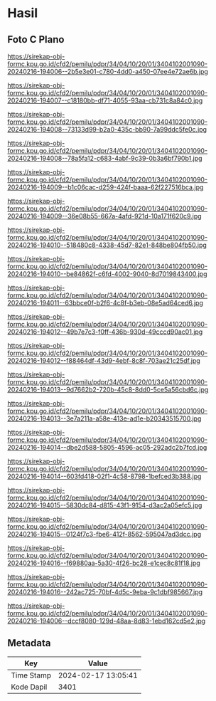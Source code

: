 # Hasil

## Foto C Plano

https://sirekap-obj-formc.kpu.go.id/cfd2/pemilu/pdpr/34/04/10/20/01/3404102001090-20240216-194006--2b5e3e01-c780-4dd0-a450-07ee4e72ae6b.jpg

https://sirekap-obj-formc.kpu.go.id/cfd2/pemilu/pdpr/34/04/10/20/01/3404102001090-20240216-194007--c18180bb-df71-4055-93aa-cb731c8a84c0.jpg

https://sirekap-obj-formc.kpu.go.id/cfd2/pemilu/pdpr/34/04/10/20/01/3404102001090-20240216-194008--73133d99-b2a0-435c-bb90-7a99ddc5fe0c.jpg

https://sirekap-obj-formc.kpu.go.id/cfd2/pemilu/pdpr/34/04/10/20/01/3404102001090-20240216-194008--78a5fa12-c683-4abf-9c39-0b3a6bf790b1.jpg

https://sirekap-obj-formc.kpu.go.id/cfd2/pemilu/pdpr/34/04/10/20/01/3404102001090-20240216-194009--b1c06cac-d259-424f-baaa-62f227516bca.jpg

https://sirekap-obj-formc.kpu.go.id/cfd2/pemilu/pdpr/34/04/10/20/01/3404102001090-20240216-194009--36e08b55-667a-4afd-921d-10a171f620c9.jpg

https://sirekap-obj-formc.kpu.go.id/cfd2/pemilu/pdpr/34/04/10/20/01/3404102001090-20240216-194010--518480c8-4338-45d7-82e1-848be804fb50.jpg

https://sirekap-obj-formc.kpu.go.id/cfd2/pemilu/pdpr/34/04/10/20/01/3404102001090-20240216-194010--be84862f-c6fd-4002-9040-8d7019843400.jpg

https://sirekap-obj-formc.kpu.go.id/cfd2/pemilu/pdpr/34/04/10/20/01/3404102001090-20240216-194011--63bbce0f-b2f6-4c8f-b3eb-08e5ad64ced6.jpg

https://sirekap-obj-formc.kpu.go.id/cfd2/pemilu/pdpr/34/04/10/20/01/3404102001090-20240216-194012--49b7e7c3-f0ff-436b-930d-49cccd90ac01.jpg

https://sirekap-obj-formc.kpu.go.id/cfd2/pemilu/pdpr/34/04/10/20/01/3404102001090-20240216-194012--f88464df-43d9-4ebf-8c8f-703ae21c25df.jpg

https://sirekap-obj-formc.kpu.go.id/cfd2/pemilu/pdpr/34/04/10/20/01/3404102001090-20240216-194013--9d7662b2-720b-45c8-8dd0-5ce5a56cbd6c.jpg

https://sirekap-obj-formc.kpu.go.id/cfd2/pemilu/pdpr/34/04/10/20/01/3404102001090-20240216-194013--3e7a211a-a58e-413e-ad1e-b20343515700.jpg

https://sirekap-obj-formc.kpu.go.id/cfd2/pemilu/pdpr/34/04/10/20/01/3404102001090-20240216-194014--dbe2d588-5805-4596-ac05-292adc2b7fcd.jpg

https://sirekap-obj-formc.kpu.go.id/cfd2/pemilu/pdpr/34/04/10/20/01/3404102001090-20240216-194014--603fd418-02f1-4c58-8798-1befced3b388.jpg

https://sirekap-obj-formc.kpu.go.id/cfd2/pemilu/pdpr/34/04/10/20/01/3404102001090-20240216-194015--5830dc84-d815-43f1-9154-d3ac2a05efc5.jpg

https://sirekap-obj-formc.kpu.go.id/cfd2/pemilu/pdpr/34/04/10/20/01/3404102001090-20240216-194015--0124f7c3-fbe6-412f-8562-595047ad3dcc.jpg

https://sirekap-obj-formc.kpu.go.id/cfd2/pemilu/pdpr/34/04/10/20/01/3404102001090-20240216-194016--f69880aa-5a30-4f26-bc28-e1cec8c81f18.jpg

https://sirekap-obj-formc.kpu.go.id/cfd2/pemilu/pdpr/34/04/10/20/01/3404102001090-20240216-194016--242ac725-70bf-4d5c-9eba-9c1dbf985667.jpg

https://sirekap-obj-formc.kpu.go.id/cfd2/pemilu/pdpr/34/04/10/20/01/3404102001090-20240216-194006--dccf8080-129d-48aa-8d83-1ebd162cd5e2.jpg


## Metadata

| Key        | Value               |
| ---------- | ------------------- |
| Time Stamp | 2024-02-17 13:05:41 |
| Kode Dapil | 3401                |



